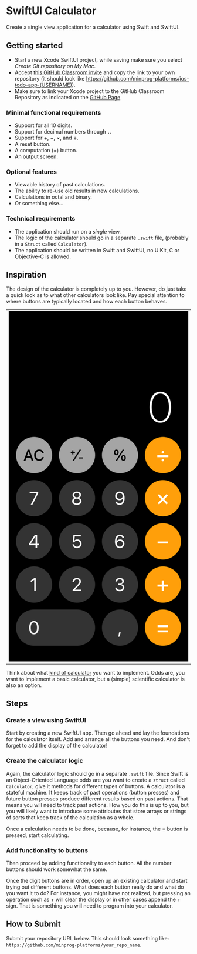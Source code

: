 # SwiftUI Calculator

Create a single view application for a calculator using Swift and SwiftUI.


## Getting started

- Start a new Xcode SwiftUI project, while saving make sure you select _Create Git repository on My Mac_.
- Accept [this GitHub Classroom invite](https://classroom.github.com/a/9O2ynG8n) and copy the link to your own repository (it should look like https://github.com/minprog-platforms/ios-todo-app-(USERNAME)).
- Make sure to link your Xcode project to the GitHub Classroom Repository as indicated on the [GitHub Page](/ios/30github/index.md)


### Minimal functional requirements

* Support for all 10 digits.
* Support for decimal numbers through `.`.
* Support for $+$, $-$, $\times$, and $\div$.
* A reset button.
* A computation ($=$) button.
* An output screen.


### Optional features

* Viewable history of past calculations.
* The ability to re-use old results in new calculations.
* Calculations in octal and binary.
* Or something else...


### Technical requirements

* The application should run on a *single* view.
* The logic of the calculator should go in a separate `.swift` file, (probably in a `Struct` called `Calculator`).
* The application should be written in Swift and SwiftUI, no UIKit, C or Objective-C is allowed.


## Inspiration

The design of the calculator is completely up to you. However, do just take a quick look
as to what other calculators look like. Pay special attention to where buttons are
typically located and how each button behaves.

|                                     | 
| ----------------------------------- | 
| ![iOS calculator](calculator.jpeg)  |



Think about what [kind of calculator](https://www.rankred.com/different-types-of-calculators/) you want to implement.
Odds are, you want to implement a basic calculator, but a (simple) scientific calculator is also an option.

## Steps


### Create a view using SwiftUI
Start by creating a new SwiftUI app. Then go ahead and lay the foundations for the calculator itself. Add and arrange
all the buttons you need. And don't forget to add the display of the calculator!

### Create the calculator logic

Again, the calculator logic should go in a separate `.swift` file. Since Swift is an Object-Oriented Language odds are
you want to create a `struct` called `Calculator`, give it methods for different types of buttons.
A calculator is a stateful machine. It keeps track of past operations (button presses) and future button presses produce
different results based on past actions. That means you will need to track past actions. How you do this is up to you,
but you will likely want to introduce some attributes that store arrays or strings of sorts that keep track of the
calculation as a whole.

Once a calculation needs to be done, because, for instance, the $=$ button is pressed, start calculating.

### Add functionality to buttons

Then proceed by adding functionality to each button. All the number buttons should work somewhat the same.

Once the digit buttons are in order, open up an existing calculator and start trying out different buttons. What does
each button really do and what do you want it to do? For instance, you might have not realized, but pressing an operation
such as $+$ will clear the display or in other cases append the $+$ sign. That is something you will need to program
into your calculator.


## How to Submit

Submit your repository URL below. This should look something like: `https://github.com/minprog-platforms/your_repo_name`.